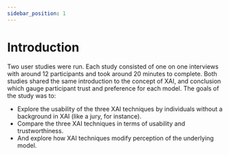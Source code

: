 ```yaml
---
sidebar_position: 1
---
```


# Introduction

Two user studies were run. Each study consisted of one on one interviews with around 12 participants and took around 20 minutes to complete. Both studies shared the same introduction to the concept of XAI, and conclusion which gauge participant trust and preference for each model. The goals of the study was to:
- Explore the usability of the three XAI techniques by individuals without a background in XAI (like a jury, for instance).
- Compare the three XAI techniques in terms of usability and trustworthiness.
- And explore how XAI techniques modify perception of the underlying model.

